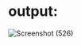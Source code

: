 # output:
![Screenshot (526)](https://user-images.githubusercontent.com/91725214/169231113-1a8168ec-4e56-448d-bff9-651e7f841766.png)
